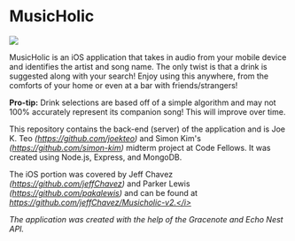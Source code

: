 MusicHolic
==========
<img src='https://travis-ci.org/joekteo/MusicHolic.svg?branch=master'></src>

MusicHolic is an iOS application that takes in audio from your mobile device and identifies the artist and song name. The only twist is that a drink is suggested along with your search! Enjoy using this anywhere, from the comforts of your home or even at a bar with friends/strangers!

<b>Pro-tip:</b> Drink selections are based off of a simple algorithm and may not 100% accurately represent its companion song! This will improve over time.

This repository contains the back-end (server) of the application and is Joe K. Teo <i>(https://github.com/joekteo)</i> and Simon Kim's <i>(https://github.com/simon-kim)</i> midterm project at Code Fellows. It was created using Node.js, Express, and MongoDB.

The iOS portion was covered by Jeff Chavez <i>(https://github.com/jeffChavez)</i> and Parker Lewis <i>(https://github.com/pakalewis)</i> and can be found at <i>https://github.com/jeffChavez/Musicholic-v2.</i>

The application was created with the help of the Gracenote and Echo Nest API.
